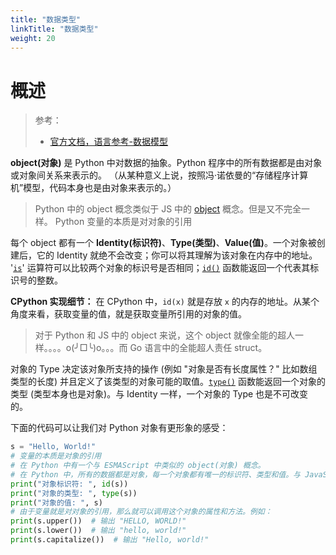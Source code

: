 ```yaml
---
title: "数据类型"
linkTitle: "数据类型"
weight: 20
---
```


# 概述

> 参考：
> - [官方文档，语言参考-数据模型](https://docs.python.org/3/reference/datamodel.html)

**object(对象)** 是 Python 中对数据的抽象。Python 程序中的所有数据都是由对象或对象间关系来表示的。 （从某种意义上说，按照冯·诺依曼的“存储程序计算机”模型，代码本身也是由对象来表示的。）

> Python 中的 object 概念类似于 JS 中的 [object](docs/IT学习笔记/2.编程/高级编程语言/ECMAScript/JavaScript%20标准库/数据类型.md#object(对象)) 概念。但是又不完全一样。
> Python 变量的本质是对对象的引用

每个 object 都有一个 **Identity(标识符)**、**Type(类型)**、**Value(值)**。一个对象被创建后，它的 Identity 就绝不会改变；你可以将其理解为该对象在内存中的地址。 '[`is`](https://docs.python.org/zh-cn/3/reference/expressions.html#is)' 运算符可以比较两个对象的标识号是否相同；[`id()`](https://docs.python.org/zh-cn/3/library/functions.html#id "id") 函数能返回一个代表其标识号的整数。

**CPython 实现细节：** 在 CPython 中，`id(x)` 就是存放 `x` 的内存的地址。从某个角度来看，获取变量的值，就是获取变量所引用的对象的值。

> 对于 Python 和 JS 中的 object 来说，这个 object 就像全能的超人一样。。。。o(╯□╰)o。。。而 Go 语言中的全能超人责任 struct。

对象的 Type 决定该对象所支持的操作 (例如 "对象是否有长度属性？" 比如数组类型的长度) 并且定义了该类型的对象可能的取值。[`type()`](https://docs.python.org/zh-cn/3/library/functions.html#type "type") 函数能返回一个对象的类型 (类型本身也是对象)。与 Identity 一样，一个对象的 Type 也是不可改变的。

下面的代码可以让我们对 Python 对象有更形象的感受：

```python
s = "Hello, World!"
# 变量的本质是对象的引用
# 在 Python 中有一个与 ESMAScript 中类似的 object(对象) 概念。
# 在 Python 中，所有的数据都是对象，每一个对象都有唯一的标识符、类型和值。与 JavaScript 不同的是，在 Python 中，变量本身并不拥有内存空间，它只是指向一个对象的引用。因此，我们在 Python 中声明变量时，并不需要显式地指定它的类型。
print("对象标识符: ", id(s))
print("对象的类型: ", type(s))
print("对象的值: ", s)
# 由于变量就是对对象的引用，那么就可以调用这个对象的属性和方法。例如：
print(s.upper())  # 输出 "HELLO, WORLD!"
print(s.lower())  # 输出 "hello, world!"
print(s.capitalize())  # 输出 "Hello, world!"
```